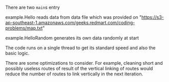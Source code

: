 

There are two `main`s entry

example.Hello reads data from data file
 which was provided on "https://s3-ap-southeast-1.amazonaws.com/geeks.redmart.com/coding-problems/map.txt"

example.HelloRandom generates its own data randomly at start

The code runs on a single thread to get its standard speed and also the basic logic.

There are some optimizations to consider.
For example, cleaning short and possibly useless routes of result of the vertical linking of routes would reduce the number of routes to link vertically in the next iteration.
